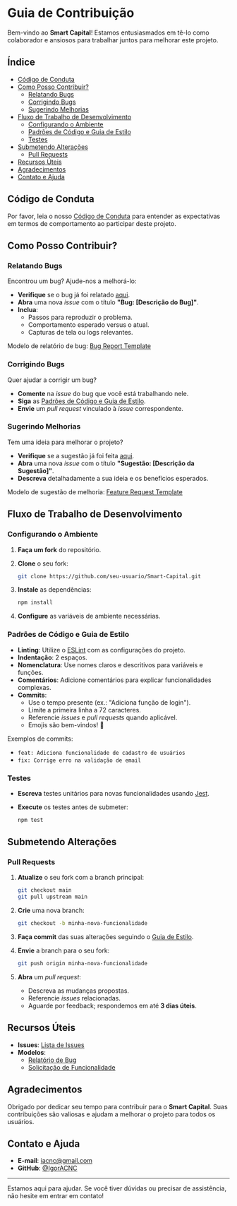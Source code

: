 # Guia de Contribuição

Bem-vindo ao **Smart Capital**! Estamos entusiasmados em tê-lo como colaborador e ansiosos para trabalhar juntos para melhorar este projeto.

## Índice

- [Código de Conduta](#código-de-conduta)
- [Como Posso Contribuir?](#como-posso-contribuir)
  - [Relatando Bugs](#relatando-bugs)
  - [Corrigindo Bugs](#corrigindo-bugs)
  - [Sugerindo Melhorias](#sugerindo-melhorias)
- [Fluxo de Trabalho de Desenvolvimento](#fluxo-de-trabalho-de-desenvolvimento)
  - [Configurando o Ambiente](#configurando-o-ambiente)
  - [Padrões de Código e Guia de Estilo](#padrões-de-código-e-guia-de-estilo)
  - [Testes](#testes)
- [Submetendo Alterações](#submetendo-alterações)
  - [Pull Requests](#pull-requests)
- [Recursos Úteis](#recursos-úteis)
- [Agradecimentos](#agradecimentos)
- [Contato e Ajuda](#contato-e-ajuda)

## Código de Conduta

Por favor, leia o nosso [Código de Conduta](./CODE_OF_CONDUCT.md) para entender as expectativas em termos de comportamento ao participar deste projeto.

## Como Posso Contribuir?

### Relatando Bugs

Encontrou um bug? Ajude-nos a melhorá-lo:

- **Verifique** se o bug já foi relatado [aqui](https://github.com/IgorACNC/Smart-Capital/issues).
- **Abra** uma nova *issue* com o título **"Bug: [Descrição do Bug]"**.
- **Inclua**:
  - Passos para reproduzir o problema.
  - Comportamento esperado versus o atual.
  - Capturas de tela ou logs relevantes.

Modelo de relatório de bug: [Bug Report Template](./.github/ISSUE_TEMPLATE/bug_report.md)

### Corrigindo Bugs

Quer ajudar a corrigir um bug?

- **Comente** na *issue* do bug que você está trabalhando nele.
- **Siga** as [Padrões de Código e Guia de Estilo](#padrões-de-código-e-guia-de-estilo).
- **Envie** um *pull request* vinculado à *issue* correspondente.

### Sugerindo Melhorias

Tem uma ideia para melhorar o projeto?

- **Verifique** se a sugestão já foi feita [aqui](https://github.com/IgorACNC/Smart-Capital/issues).
- **Abra** uma nova *issue* com o título **"Sugestão: [Descrição da Sugestão]"**.
- **Descreva** detalhadamente a sua ideia e os benefícios esperados.

Modelo de sugestão de melhoria: [Feature Request Template](./.github/ISSUE_TEMPLATE/feature_request.md)

## Fluxo de Trabalho de Desenvolvimento

### Configurando o Ambiente

1. **Faça um fork** do repositório.
2. **Clone** o seu fork:

   ```bash
   git clone https://github.com/seu-usuario/Smart-Capital.git
   ```

3. **Instale** as dependências:

   ```bash
   npm install
   ```

4. **Configure** as variáveis de ambiente necessárias.

### Padrões de Código e Guia de Estilo

- **Linting**: Utilize o [ESLint](https://eslint.org/) com as configurações do projeto.
- **Indentação**: 2 espaços.
- **Nomenclatura**: Use nomes claros e descritivos para variáveis e funções.
- **Comentários**: Adicione comentários para explicar funcionalidades complexas.
- **Commits**:
  - Use o tempo presente (ex.: "Adiciona função de login").
  - Limite a primeira linha a 72 caracteres.
  - Referencie *issues* e *pull requests* quando aplicável.
  - Emojis são bem-vindos! 🎉

Exemplos de commits:

- `feat: Adiciona funcionalidade de cadastro de usuários`
- `fix: Corrige erro na validação de email`

### Testes

- **Escreva** testes unitários para novas funcionalidades usando [Jest](https://jestjs.io/).
- **Execute** os testes antes de submeter:

  ```bash
  npm test
  ```

## Submetendo Alterações

### Pull Requests

1. **Atualize** o seu fork com a branch principal:

   ```bash
   git checkout main
   git pull upstream main
   ```

2. **Crie** uma nova branch:

   ```bash
   git checkout -b minha-nova-funcionalidade
   ```

3. **Faça commit** das suas alterações seguindo o [Guia de Estilo](#padrões-de-código-e-guia-de-estilo).

4. **Envie** a branch para o seu fork:

   ```bash
   git push origin minha-nova-funcionalidade
   ```

5. **Abra** um *pull request*:

   - Descreva as mudanças propostas.
   - Referencie *issues* relacionadas.
   - Aguarde por feedback; respondemos em até **3 dias úteis**.

## Recursos Úteis

- **Issues**: [Lista de Issues](https://github.com/IgorACNC/Smart-Capital/issues)
- **Modelos**:
  - [Relatório de Bug](./.github/ISSUE_TEMPLATE/bug_report.md)
  - [Solicitação de Funcionalidade](./.github/ISSUE_TEMPLATE/feature_request.md)

## Agradecimentos

Obrigado por dedicar seu tempo para contribuir para o **Smart Capital**. Suas contribuições são valiosas e ajudam a melhorar o projeto para todos os usuários.

## Contato e Ajuda

- **E-mail**: [iacnc@gmail.com](mailto:iacnc@gmail.com)
- **GitHub**: [@IgorACNC](https://github.com/IgorACNC)

---

Estamos aqui para ajudar. Se você tiver dúvidas ou precisar de assistência, não hesite em entrar em contato!
